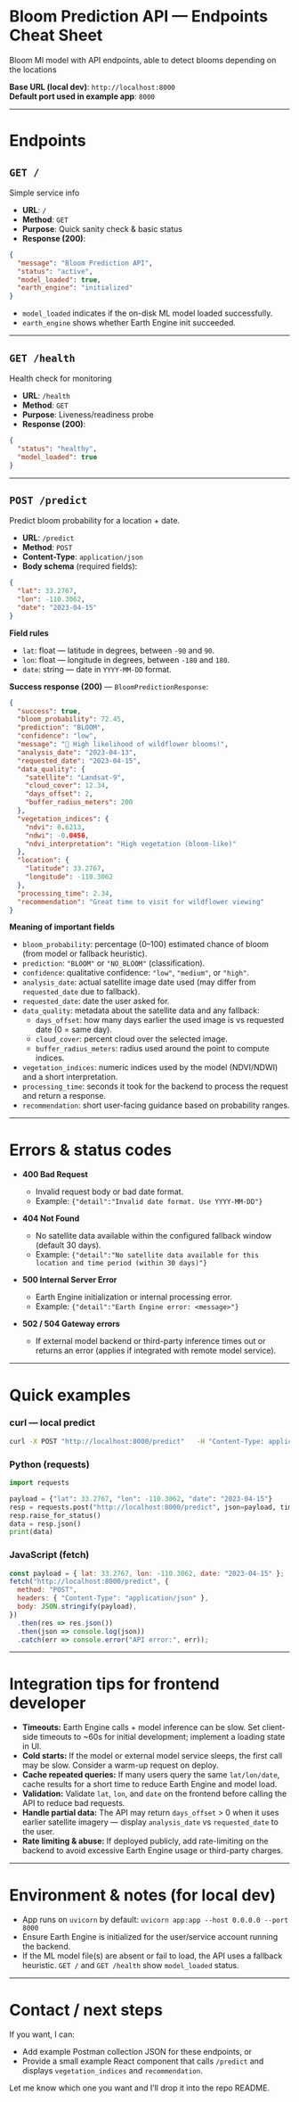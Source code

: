 # Bloom Prediction API — Endpoints Cheat Sheet

Bloom Ml model with API endpoints, able to detect blooms depending on the locations 

**Base URL (local dev)**: `http://localhost:8000`  
**Default port used in example app**: `8000`

---

# Endpoints

## `GET /`
Simple service info

- **URL**: `/`
- **Method**: `GET`
- **Purpose**: Quick sanity check & basic status
- **Response (200)**:
```json
{
  "message": "Bloom Prediction API",
  "status": "active",
  "model_loaded": true,
  "earth_engine": "initialized"
}
```
- `model_loaded` indicates if the on-disk ML model loaded successfully.
- `earth_engine` shows whether Earth Engine init succeeded.

---

## `GET /health`
Health check for monitoring

- **URL**: `/health`
- **Method**: `GET`
- **Purpose**: Liveness/readiness probe
- **Response (200)**:
```json
{
  "status": "healthy",
  "model_loaded": true
}
```

---

## `POST /predict`
Predict bloom probability for a location + date.

- **URL**: `/predict`
- **Method**: `POST`
- **Content-Type**: `application/json`
- **Body schema** (required fields):

```json
{
  "lat": 33.2767,
  "lon": -110.3062,
  "date": "2023-04-15"
}
```

**Field rules**
- `lat`: float — latitude in degrees, between `-90` and `90`.
- `lon`: float — longitude in degrees, between `-180` and `180`.
- `date`: string — date in `YYYY-MM-DD` format.

**Success response (200)** — `BloomPredictionResponse`:
```json
{
  "success": true,
  "bloom_probability": 72.45,
  "prediction": "BLOOM",
  "confidence": "low",
  "message": "🌸 High likelihood of wildflower blooms!",
  "analysis_date": "2023-04-13",
  "requested_date": "2023-04-15",
  "data_quality": {
    "satellite": "Landsat-9",
    "cloud_cover": 12.34,
    "days_offset": 2,
    "buffer_radius_meters": 200
  },
  "vegetation_indices": {
    "ndvi": 0.6213,
    "ndwi": -0.0456,
    "ndvi_interpretation": "High vegetation (bloom-like)"
  },
  "location": {
    "latitude": 33.2767,
    "longitude": -110.3062
  },
  "processing_time": 2.34,
  "recommendation": "Great time to visit for wildflower viewing"
}
```

**Meaning of important fields**
- `bloom_probability`: percentage (0–100) estimated chance of bloom (from model or fallback heuristic).
- `prediction`: `"BLOOM"` or `"NO_BLOOM"` (classification).
- `confidence`: qualitative confidence: `"low"`, `"medium"`, or `"high"`.
- `analysis_date`: actual satellite image date used (may differ from `requested_date` due to fallback).
- `requested_date`: date the user asked for.
- `data_quality`: metadata about the satellite data and any fallback:
  - `days_offset`: how many days earlier the used image is vs requested date (0 = same day).
  - `cloud_cover`: percent cloud over the selected image.
  - `buffer_radius_meters`: radius used around the point to compute indices.
- `vegetation_indices`: numeric indices used by the model (NDVI/NDWI) and a short interpretation.
- `processing_time`: seconds it took for the backend to process the request and return a response.
- `recommendation`: short user-facing guidance based on probability ranges.

---

# Errors & status codes

- **400 Bad Request**
  - Invalid request body or bad date format.
  - Example: `{"detail":"Invalid date format. Use YYYY-MM-DD"}`

- **404 Not Found**
  - No satellite data available within the configured fallback window (default 30 days).
  - Example: `{"detail":"No satellite data available for this location and time period (within 30 days)"}`

- **500 Internal Server Error**
  - Earth Engine initialization or internal processing error.
  - Example: `{"detail":"Earth Engine error: <message>"}`

- **502 / 504 Gateway errors**
  - If external model backend or third-party inference times out or returns an error (applies if integrated with remote model service).

---

# Quick examples

### curl — local predict
```bash
curl -X POST "http://localhost:8000/predict"   -H "Content-Type: application/json"   -d '{"lat": 33.2767, "lon": -110.3062, "date": "2023-04-15"}'
```

### Python (requests)
```python
import requests

payload = {"lat": 33.2767, "lon": -110.3062, "date": "2023-04-15"}
resp = requests.post("http://localhost:8000/predict", json=payload, timeout=60)
resp.raise_for_status()
data = resp.json()
print(data)
```

### JavaScript (fetch)
```javascript
const payload = { lat: 33.2767, lon: -110.3062, date: "2023-04-15" };
fetch("http://localhost:8000/predict", {
  method: "POST",
  headers: { "Content-Type": "application/json" },
  body: JSON.stringify(payload),
})
  .then(res => res.json())
  .then(json => console.log(json))
  .catch(err => console.error("API error:", err));
```

---

# Integration tips for frontend developer

- **Timeouts:** Earth Engine calls + model inference can be slow. Set client-side timeouts to ~60s for initial development; implement a loading state in UI.
- **Cold starts:** If the model or external model service sleeps, the first call may be slow. Consider a warm-up request on deploy.
- **Cache repeated queries:** If many users query the same `lat/lon/date`, cache results for a short time to reduce Earth Engine and model load.
- **Validation:** Validate `lat`, `lon`, and `date` on the frontend before calling the API to reduce bad requests.
- **Handle partial data:** The API may return `days_offset` > 0 when it uses earlier satellite imagery — display `analysis_date` vs `requested_date` to the user.
- **Rate limiting & abuse:** If deployed publicly, add rate-limiting on the backend to avoid excessive Earth Engine usage or third-party charges.

---

# Environment & notes (for local dev)
- App runs on `uvicorn` by default: `uvicorn app:app --host 0.0.0.0 --port 8000`
- Ensure Earth Engine is initialized for the user/service account running the backend.
- If the ML model file(s) are absent or fail to load, the API uses a fallback heuristic. `GET /` and `GET /health` show `model_loaded` status.

---

# Contact / next steps
If you want, I can:
- Add example Postman collection JSON for these endpoints, or
- Provide a small example React component that calls `/predict` and displays `vegetation_indices` and `recommendation`.

Let me know which one you want and I’ll drop it into the repo README.
